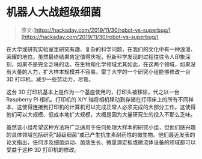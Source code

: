# 机器人大战超级细菌

> 原文:[https://hackaday.com/2019/11/30/robot-vs-superbug/](https://hackaday.com/2019/11/30/robot-vs-superbug/)

在大学或研究实验室里研究有趣、复杂的科学问题，在我们的文化中有一种浪漫、荣耀的地位。虽然最终结果肯定值得庆祝，但新科学发现的过程往往令人印象深刻，如果不是完全乏味的话。在生物和化学领域尤其如此，在这两个领域，如果没有大量的人力，扩大样本规模并不容易。雷丁大学的一个研究小组能够修改一台 3D 打印机，减少一些劳动力，尽管。

这台 3D 打印机基本上是作为一个基座使用的，打印头被移除，代之以一台 Raspberry Pi 相机。打印机的 X/Y 轴将相机移动到存储在打印床上的所有不同样本，这使得连接到打印机的计算机可以完成正常人必须完成的大部分工作。这使得他们可以大规模、低成本地扩大规模，大概是因为大量研究生的投入不那么乏味。

虽然该小组希望这种方法将广泛适用于任何处理大样本的研究小组，但他们感兴趣的具体领域包括研究“超级细菌”或已产生抗生素耐药性的微生物。他们最近发表的论文指出，任何涉及细菌运动、菌落生长、微量滴定板或微流体设备的领域都可以受益于这种 3D 打印机的修改。